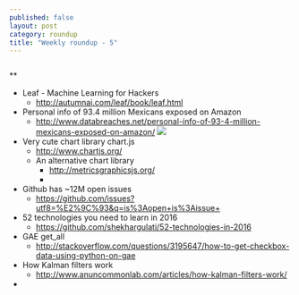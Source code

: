 ```yaml
---
published: false
layout: post
category: roundup
title: "Weekly roundup - 5"
---
```

![]()

**

* Leaf - Machine Learning for Hackers
	* http://autumnai.com/leaf/book/leaf.html
* Personal info of 93.4 million Mexicans exposed on Amazon
	* http://www.databreaches.net/personal-info-of-93-4-million-mexicans-exposed-on-amazon/
    ![](http://www.databreaches.net/wp-content/uploads/example_record_redact.png)
* Very cute chart library chart.js
	* http://www.chartjs.org/
    * An alternative chart library
    	* http://metricsgraphicsjs.org/
        *
* Github has ~12M open issues
	* https://github.com/issues?utf8=%E2%9C%93&q=is%3Aopen+is%3Aissue+
* 52 technologies you need to learn in 2016
	* https://github.com/shekhargulati/52-technologies-in-2016
* GAE get_all
	* http://stackoverflow.com/questions/3195647/how-to-get-checkbox-data-using-python-on-gae
* How Kalman filters work
	* http://www.anuncommonlab.com/articles/how-kalman-filters-work/
* 
